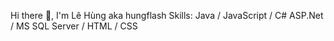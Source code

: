 Hi there 👋, I'm Lê Hùng aka hungflash
Skills: Java / JavaScript / C# ASP.Net / MS SQL Server / HTML / CSS
